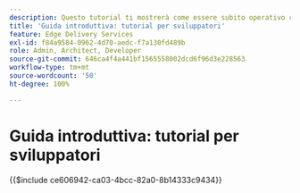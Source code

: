 ```yaml
---
description: Questo tutorial ti mostrerà come essere subito operativo con un nuovo progetto di Adobe Experience Manager (AEM). In dieci o venti minuti, avrai realizzato il tuo sito e sarai in grado di creare, visualizzare in anteprima e pubblicare i tuoi contenuti, stili e aggiungere nuovi blocchi.
title: 'Guida introduttiva: tutorial per sviluppatori'
feature: Edge Delivery Services
exl-id: f84a9584-0962-4d70-aedc-f7a130fd489b
role: Admin, Architect, Developer
source-git-commit: 646ca4f4a441bf1565558002dcd6f96d3e228563
workflow-type: tm+mt
source-wordcount: '50'
ht-degree: 100%

---
```


# Guida introduttiva: tutorial per sviluppatori

{{$include ce606942-ca03-4bcc-82a0-8b14333c9434}}
